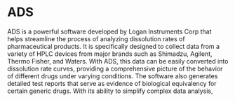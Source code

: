 # ADS
ADS is a powerful software developed by Logan Instruments Corp that helps streamline the process of analyzing dissolution rates of pharmaceutical products. It is specifically designed to collect data from a variety of HPLC devices from major brands such as Shimadzu, Agilent, Thermo Fisher, and Waters. With ADS, this data can be easily converted into dissolution rate curves, providing a comprehensive picture of the behavior of different drugs under varying conditions. The software also generates detailed test reports that serve as evidence of biological equivalency for certain generic drugs. With its ability to simplify complex data analysis, 

